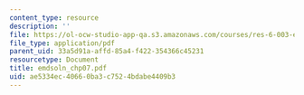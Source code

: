 ```yaml
---
content_type: resource
description: ''
file: https://ol-ocw-studio-app-qa.s3.amazonaws.com/courses/res-6-003-electromechanical-dynamics-spring-2009/ae5334ec40660ba3c7524bdabe4409b3_emdsoln_chp07.pdf
file_type: application/pdf
parent_uid: 33a5d91a-affd-85a4-f422-354366c45231
resourcetype: Document
title: emdsoln_chp07.pdf
uid: ae5334ec-4066-0ba3-c752-4bdabe4409b3
---
```

